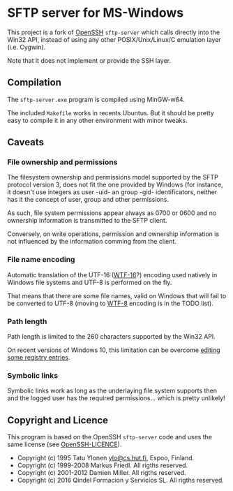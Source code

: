 # SFTP server for MS-Windows

This project is a fork of [OpenSSH](http://www.openssh.com/)
`sftp-server` which calls directly into the Win32 API, instead of
using any other POSIX/Unix/Linux/C emulation layer (i.e. Cygwin).

Note that it does not implement or provide the SSH layer.

## Compilation

The `sftp-server.exe` program is compiled using MinGW-w64.

The included `Makefile` works in recents Ubuntus. But it should be
pretty easy to compile it in any other environment with minor tweaks.

## Caveats

### File ownership and permissions

The filesystem ownership and permissions model supported by the SFTP
protocol version 3, does not fit the one provided by Windows (for
instance, it doesn't use integers as user -uid- an group -gid-
identificators, neither has it the concept of user, group and other
permissions.

As such, file system permissions appear always as 0700 or 0600 and no
ownership information is transmitted to the SFTP client.

Conversely, on write operations, permission and ownership information
is not influenced by the information comming from the client.

### File name encoding

Automatic translation of the UTF-16
([WTF-16](https://simonsapin.github.io/wtf-8/#wtf-16)?) encoding used
natively in Windows file systems and UTF-8 is performed on the fly.

That means that there are some file names, valid on Windows that will
fail to be converted to UTF-8 (moving to
[WTF-8](https://simonsapin.github.io/wtf-8) encoding is in the TODO
list).

### Path length

Path length is limited to the 260 characters supported by the Win32
API.

On recent versions of Windows 10, this limitation can be overcome
[editing some registry entries](http://www.howtogeek.com/266621/how-to-make-windows-10-accept-file-paths-over-260-characters/).

### Symbolic links

Symbolic links work as long as the underlaying file system supports
then and the logged user has the required permissions... which is
pretty unlikely!

## Copyright and Licence

This program is based on the OpenSSH `sftp-server` code and uses the
same license (see [OpenSSH-LICENCE](./OpenSSH-LICENCE)).

   * Copyright (c) 1995 Tatu Ylonen <ylo@cs.hut.fi>, Espoo, Finland.
   * Copyright (c) 1999-2008 Markus Friedl. All rigths reserved.
   * Copyright (c) 2001-2012 Damien Miller. All rigths reserved.
   * Copyright (c) 2016 Qindel Formacion y Servicios SL. All rigths reserved.
